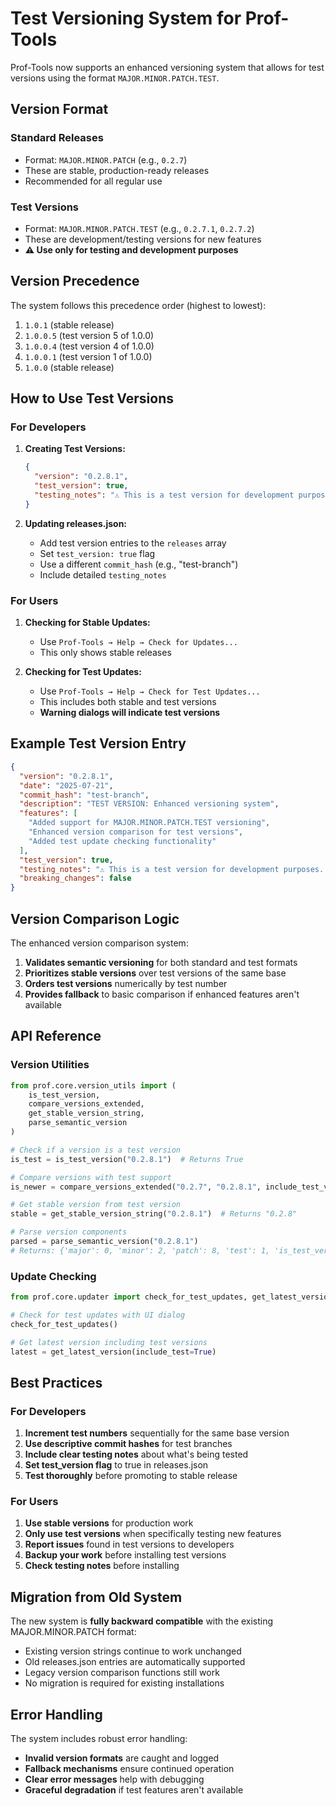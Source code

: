 # Test Versioning System for Prof-Tools

Prof-Tools now supports an enhanced versioning system that allows for test versions using the format `MAJOR.MINOR.PATCH.TEST`.

## Version Format

### Standard Releases
- Format: `MAJOR.MINOR.PATCH` (e.g., `0.2.7`)
- These are stable, production-ready releases
- Recommended for all regular use

### Test Versions
- Format: `MAJOR.MINOR.PATCH.TEST` (e.g., `0.2.7.1`, `0.2.7.2`)
- These are development/testing versions for new features
- **⚠️ Use only for testing and development purposes**

## Version Precedence

The system follows this precedence order (highest to lowest):

1. `1.0.1` (stable release)
2. `1.0.0.5` (test version 5 of 1.0.0)
3. `1.0.0.4` (test version 4 of 1.0.0)
4. `1.0.0.1` (test version 1 of 1.0.0)
5. `1.0.0` (stable release)

## How to Use Test Versions

### For Developers

1. **Creating Test Versions:**
   ```json
   {
     "version": "0.2.8.1",
     "test_version": true,
     "testing_notes": "⚠️ This is a test version for development purposes."
   }
   ```

2. **Updating releases.json:**
   - Add test version entries to the `releases` array
   - Set `test_version: true` flag
   - Use a different `commit_hash` (e.g., "test-branch")
   - Include detailed `testing_notes`

### For Users

1. **Checking for Stable Updates:**
   - Use `Prof-Tools → Help → Check for Updates...`
   - This only shows stable releases

2. **Checking for Test Updates:**
   - Use `Prof-Tools → Help → Check for Test Updates...`
   - This includes both stable and test versions
   - **Warning dialogs will indicate test versions**

## Example Test Version Entry

```json
{
  "version": "0.2.8.1",
  "date": "2025-07-21",
  "commit_hash": "test-branch",
  "description": "TEST VERSION: Enhanced versioning system",
  "features": [
    "Added support for MAJOR.MINOR.PATCH.TEST versioning",
    "Enhanced version comparison for test versions",
    "Added test update checking functionality"
  ],
  "test_version": true,
  "testing_notes": "⚠️ This is a test version for development purposes. Use at your own risk.",
  "breaking_changes": false
}
```

## Version Comparison Logic

The enhanced version comparison system:

1. **Validates semantic versioning** for both standard and test formats
2. **Prioritizes stable versions** over test versions of the same base
3. **Orders test versions** numerically by test number
4. **Provides fallback** to basic comparison if enhanced features aren't available

## API Reference

### Version Utilities

```python
from prof.core.version_utils import (
    is_test_version,
    compare_versions_extended,
    get_stable_version_string,
    parse_semantic_version
)

# Check if a version is a test version
is_test = is_test_version("0.2.8.1")  # Returns True

# Compare versions with test support
is_newer = compare_versions_extended("0.2.7", "0.2.8.1", include_test_versions=True)

# Get stable version from test version
stable = get_stable_version_string("0.2.8.1")  # Returns "0.2.8"

# Parse version components
parsed = parse_semantic_version("0.2.8.1")
# Returns: {'major': 0, 'minor': 2, 'patch': 8, 'test': 1, 'is_test_version': True}
```

### Update Checking

```python
from prof.core.updater import check_for_test_updates, get_latest_version

# Check for test updates with UI dialog
check_for_test_updates()

# Get latest version including test versions
latest = get_latest_version(include_test=True)
```

## Best Practices

### For Developers

1. **Increment test numbers** sequentially for the same base version
2. **Use descriptive commit hashes** for test branches
3. **Include clear testing notes** about what's being tested
4. **Set test_version flag** to true in releases.json
5. **Test thoroughly** before promoting to stable release

### For Users

1. **Use stable versions** for production work
2. **Only use test versions** when specifically testing new features
3. **Report issues** found in test versions to developers
4. **Backup your work** before installing test versions
5. **Check testing notes** before installing

## Migration from Old System

The new system is **fully backward compatible** with the existing MAJOR.MINOR.PATCH format:

- Existing version strings continue to work unchanged
- Old releases.json entries are automatically supported
- Legacy version comparison functions still work
- No migration is required for existing installations

## Error Handling

The system includes robust error handling:

- **Invalid version formats** are caught and logged
- **Fallback mechanisms** ensure continued operation
- **Clear error messages** help with debugging
- **Graceful degradation** if test features aren't available
